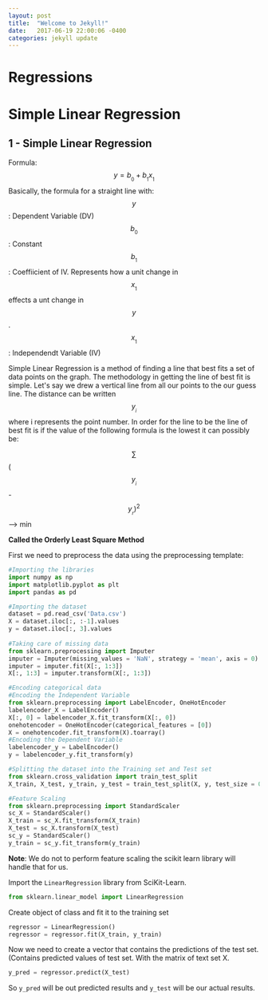 ```yaml
---
layout: post
title:  "Welcome to Jekyll!"
date:   2017-06-19 22:00:06 -0400
categories: jekyll update
---
```



Regressions
===========

# Simple Linear Regression

1 - Simple Linear Regression
-----------------------------
Formula: $$y= b_{_0} + b_{_1}x_{_1}$$ 
Basically, the formula for a straight line with:
$$y$$ : Dependent Variable (DV)
$$b_{_0}$$ : Constant
$$b_{_1}$$ : Coeffiicient of IV. Represents how a unit change in $$x_{_1}$$ effects a unt change in $$y$$.
$$x_{_1}$$ : Independendt Variable (IV)

Simple Linear Regression is a method of finding a line that best fits a set of data points on the graph. 
The methodology in getting the line of best fit is simple. Let's say we drew a vertical line from all our points to the our guess line. The distance can be written $$y_{_i}$$ where i represents the point number. In order for the line to be the line of best fit is if the value of the following formula is the lowest it can possibly be:

$$\sum$$ ($$y_{_i}$$ - $$y_{_r})^2$$  --> min 

**Called the Orderly Least Square Method**

First we need to preprocess the data using the preprocessing template:
~~~ python
#Importing the libraries
import numpy as np
import matplotlib.pyplot as plt
import pandas as pd

#Importing the dataset
dataset = pd.read_csv('Data.csv')
X = dataset.iloc[:, :-1].values
y = dataset.iloc[:, 3].values
                
#Taking care of missing data
from sklearn.preprocessing import Imputer
imputer = Imputer(missing_values = 'NaN', strategy = 'mean', axis = 0)
imputer = imputer.fit(X[:, 1:3])
X[:, 1:3] = imputer.transform(X[:, 1:3])

#Encoding categorical data
#Encoding the Independent Variable
from sklearn.preprocessing import LabelEncoder, OneHotEncoder
labelencoder_X = LabelEncoder()
X[:, 0] = labelencoder_X.fit_transform(X[:, 0])
onehotencoder = OneHotEncoder(categorical_features = [0])
X = onehotencoder.fit_transform(X).toarray()
#Encoding the Dependent Variable
labelencoder_y = LabelEncoder()
y = labelencoder_y.fit_transform(y)

#Splitting the dataset into the Training set and Test set
from sklearn.cross_validation import train_test_split
X_train, X_test, y_train, y_test = train_test_split(X, y, test_size = 0.2, random_state = 0)

#Feature Scaling
from sklearn.preprocessing import StandardScaler
sc_X = StandardScaler()
X_train = sc_X.fit_transform(X_train)
X_test = sc_X.transform(X_test)
sc_y = StandardScaler()
y_train = sc_y.fit_transform(y_train)
~~~
 **Note**: We do not to perform feature scaling the scikit learn library will handle that for us.
 
Import the  `LinearRegression` library from SciKit-Learn.
~~~ python 
from sklearn.linear_model import LinearRegression
~~~
Create object of class and fit it to the training set 
~~~ python
regressor = LinearRegression()
regressor = regressor.fit(X_train, y_train)
~~~
Now we need to create a vector that contains the predictions of the test set. (Contains predicted values of test set. With the matrix of text set X.
~~~ python 
y_pred = regressor.predict(X_test)
~~~
So `y_pred` will be out predicted results and `y_test` will be our actual results.

